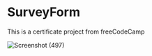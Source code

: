 # SurveyForm
This is a certificate project from freeCodeCamp

![Screenshot (497)](https://user-images.githubusercontent.com/119747143/209822000-46b13268-7471-4197-a1f0-860c71cd9c12.png)
